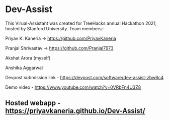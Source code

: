 # Dev-Assist
This Virual-Assistant was created for TreeHacks annual Hackathon 2021, hosted by Stanford University. Team members:-

Priyav K. Kaneria -> https://github.com/PriyavKaneria

Pranjal Shrivastav -> https://github.com/Pranjal7973

Akshat Arora (myself)

Anshika Aggarwal

Devpost submission link - https://devpost.com/software/dev-assist-zbw6c4

Demo video - https://www.youtube.com/watch?v=0VRbFn4U3Z8

## Hosted webapp - https://priyavkaneria.github.io/Dev-Assist/
